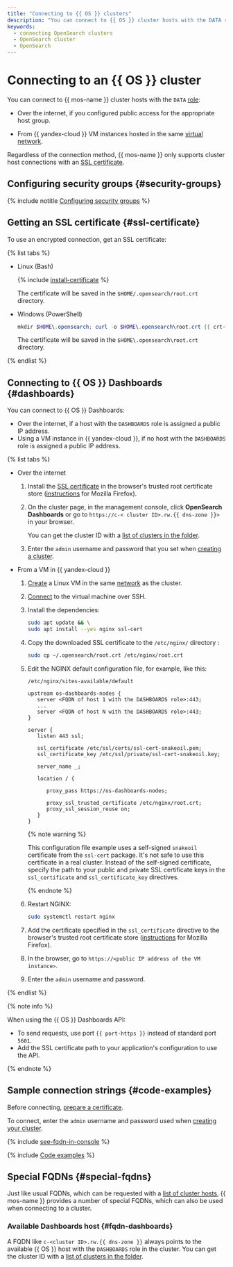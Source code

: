 ```yaml
---
title: "Connecting to {{ OS }} clusters"
description: "You can connect to {{ OS }} cluster hosts with the DATA role from the internet if you set up public access to the desired host and from {{ yandex-cloud }} VMs located in the same virtual network."
keywords:
  - connecting OpenSearch clusters
  - OpenSearch cluster
  - OpenSearch
---
```


# Connecting to an {{ OS }} cluster

You can connect to {{ mos-name }} cluster hosts with the `DATA` [role](../concepts/host-roles.md#data):

* Over the internet, if you configured public access for the appropriate host group.


* From {{ yandex-cloud }} VM instances hosted in the same [virtual network](../../vpc/concepts/network.md).


Regardless of the connection method, {{ mos-name }} only supports cluster host connections with an [SSL certificate](#ssl-certificate).


## Configuring security groups {#security-groups}

{% include notitle [Configuring security groups](../../_includes/mdb/mos/configuring-security-groups.md) %}


## Getting an SSL certificate {#ssl-certificate}

To use an encrypted connection, get an SSL certificate:

{% list tabs %}

- Linux (Bash)

   {% include [install-certificate](../../_includes/mdb/mos/install-certificate.md) %}

   The certificate will be saved in the `$HOME/.opensearch/root.crt` directory.

- Windows (PowerShell)

   ```powershell
   mkdir $HOME\.opensearch; curl -o $HOME\.opensearch\root.crt {{ crt-web-path }}
   ```

   The certificate will be saved in the `$HOME\.opensearch\root.crt` directory.

{% endlist %}

## Connecting to {{ OS }} Dashboards {#dashboards}


You can connect to {{ OS }} Dashboards:

* Over the internet, if a host with the `DASHBOARDS` role is assigned a public IP address.
* Using a VM instance in {{ yandex-cloud }}, if no host with the `DASHBOARDS` role is assigned a public IP address.

{% list tabs %}

- Over the internet

   1. Install the [SSL certificate](#ssl-certificate) in the browser's trusted root certificate store ([instructions](https://wiki.mozilla.org/PSM:Changing_Trust_Settings#Trusting_an_Additional_Root_Certificate) for Mozilla Firefox).
   1. On the cluster page, in the management console, click **OpenSearch Dashboards** or go to `https://c-< cluster ID>.rw.{{ dns-zone }}>` in your browser.

      You can get the cluster ID with a [list of clusters in the folder](./cluster-list.md#list-clusters).

   1. Enter the `admin` username and password that you set when [creating a cluster](cluster-create.md).

- From a VM in {{ yandex-cloud }}

   1. [Create](../../compute/quickstart/quick-create-linux.md) a Linux VM in the same [network](../../vpc/concepts/network.md) as the cluster.
   1. [Connect](../../compute/operations/vm-connect/ssh.md) to the virtual machine over SSH.
   1. Install the dependencies:

         ```bash
         sudo apt update && \
         sudo apt install --yes nginx ssl-cert
         ```

   1. Copy the downloaded SSL certificate to the `/etc/nginx/` directory :

         ```bash
         sudo cp ~/.opensearch/root.crt /etc/nginx/root.crt
         ```

   1. Edit the NGINX default configuration file, for example, like this:

         `/etc/nginx/sites-available/default`

         ```nginx
         upstream os-dashboards-nodes {
            server <FQDN of host 1 with the DASHBOARDS role>:443;
            ...
            server <FQDN of host N with the DASHBOARDS role>:443;
         }
         
         server {
            listen 443 ssl;
         
            ssl_certificate /etc/ssl/certs/ssl-cert-snakeoil.pem;
            ssl_certificate_key /etc/ssl/private/ssl-cert-snakeoil.key;
         
            server_name _;
         
            location / {
         
               proxy_pass https://os-dashboards-nodes;
         
               proxy_ssl_trusted_certificate /etc/nginx/root.crt;
               proxy_ssl_session_reuse on;
            }
         }
         ```

      {% note warning %}

      This configuration file example uses a self-signed `snakeoil` certificate from the `ssl-cert` package. It's not safe to use this certificate in a real cluster. Instead of the self-signed certificate, specify the path to your public and private SSL certificate keys in the `ssl_certificate` and `ssl_certificate_key` directives.

      {% endnote %}

   1. Restart NGINX:

         ```bash
         sudo systemctl restart nginx
         ```

   1. Add the certificate specified in the `ssl_certificate` directive to the browser's trusted root certificate store ([instructions](https://wiki.mozilla.org/PSM:Changing_Trust_Settings#Trusting_an_Additional_Root_Certificate) for Mozilla Firefox).

   1. In the browser, go to `https://<public IP address of the VM instance>`.

   1. Enter the `admin` username and password.

{% endlist %}


{% note info %}

When using the {{ OS }} Dashboards API:

* To send requests, use port `{{ port-https }}` instead of standard port `5601`.
* Add the SSL certificate path to your application's configuration to use the API.

{% endnote %}

## Sample connection strings {#code-examples}

Before connecting, [prepare a certificate](#ssl-cetificate).

To connect, enter the `admin` username and password used when [creating your cluster](cluster-create.md#create-cluster).

{% include [see-fqdn-in-console](../../_includes/mdb/see-fqdn-in-console.md) %}

{% include [Code examples](../../_includes/mdb/mos/code-examples.md) %}

## Special FQDNs {#special-fqdns}

Just like usual FQDNs, which can be requested with a [list of cluster hosts](host-groups.md#list-hosts), {{ mos-name }} provides a number of special FQDNs, which can also be used when connecting to a cluster.

### Available Dashboards host {#fqdn-dashboards}

A FQDN like `c-<cluster ID>.rw.{{ dns-zone }}` always points to the available {{ OS }} host with the `DASHBOARDS` role in the cluster. You can get the cluster ID with a [list of clusters in the folder](./cluster-list.md#list-clusters).
